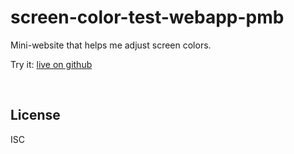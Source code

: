 ﻿
<!--#echo json="package.json" key="name" underline="=" -->
screen-color-test-webapp-pmb
============================
<!--/#echo -->

<!--#echo json="package.json" key="description" -->
Mini-website that helps me adjust screen colors.
<!--/#echo -->

Try it: [live on github][live-demo]

  [live-demo]: https://mk-pmb.github.io/screen-color-test-webapp-pmb-js/adjust.html



&nbsp;


License
-------
<!--#echo json="package.json" key=".license" -->
ISC
<!--/#echo -->
